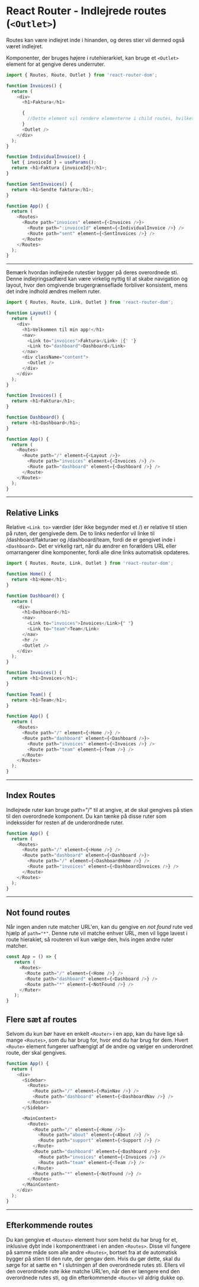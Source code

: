 # React Router - Indlejrede routes (`<Outlet>`)
Routes kan være indlejret inde i hinanden, og deres stier vil dermed også været indlejret. 

Komponenter, der bruges højere i rutehierarkiet, kan bruge et `<Outlet>` element for at gengive deres underruter.

```js
import { Routes, Route, Outlet } from 'react-router-dom';

function Invoices() {
  return (
    <div>
      <h1>Faktura</h1>

      {
        //Dette element vil rendere elementerne i child routes, hvilket i dette tilfælde vil være <SentInvoices> eller <IndividualInvoice>
      }
      <Outlet />
    </div>
  );
}

function IndividualInvoice() {
  let { invoiceId } = useParams();
  return <h1>Faktura {invoiceId}</h1>;
}

function SentInvoices() {
  return <h1>Sendte faktura</h1>;
}

function App() {
  return (
    <Routes>
      <Route path="invoices" element={<Invoices />}>
        <Route path=":invoiceId" element={<IndividualInvoice />} />
        <Route path="sent" element={<SentInvoices />} />
      </Route>
    </Routes>
  );
}
```
___
Bemærk hvordan indlejrede rutestier bygger på deres overordnede sti. Denne indlejringsadfærd kan være virkelig nyttig til at skabe navigation og layout, hvor den omgivende brugergrænseflade forbliver konsistent, mens det indre indhold ændres mellem ruter.
```js
import { Routes, Route, Link, Outlet } from 'react-router-dom';

function Layout() {
  return (
    <div>
      <h1>Velkommen til min app!</h1>
      <nav>
        <Link to="invoices">Faktura</Link> |{' '}
        <Link to="dashboard">Dashboard</Link>
      </nav>
      <div className="content">
        <Outlet />
      </div>
    </div>
  );
}

function Invoices() {
  return <h1>Faktura</h1>;
}

function Dashboard() {
  return <h1>Dashboard</h1>;
}

function App() {
  return (
    <Routes>
      <Route path="/" element={<Layout />}>
        <Route path="invoices" element={<Invoices />} />
        <Route path="dashboard" element={<Dashboard />} />
      </Route>
    </Routes>
  );
}
```
___
## Relative Links
Relative `<Link to>` værdier (der ikke begynder med et /) er relative til stien på ruten, der gengivede dem. De to links nedenfor vil linke til /dashboard/fakturaer og /dashboard/team, fordi de er gengivet inde i `<Dashboard>`. Det er virkelig rart, når du ændrer en forælders URL eller omarrangerer dine komponenter, fordi alle dine links automatisk opdateres.
```js
import { Routes, Route, Link, Outlet } from 'react-router-dom';

function Home() {
  return <h1>Home</h1>;
}

function Dashboard() {
  return (
    <div>
      <h1>Dashboard</h1>
      <nav>
        <Link to="invoices">Invoices</Link>{" "}
        <Link to="team">Team</Link>
      </nav>
      <hr />
      <Outlet />
    </div>
  );
}

function Invoices() {
  return <h1>Invoices</h1>;
}

function Team() {
  return <h1>Team</h1>;
}

function App() {
  return (
    <Routes>
      <Route path="/" element={<Home />} />
      <Route path="dashboard" element={<Dashboard />}>
        <Route path="invoices" element={<Invoices />} />
        <Route path="team" element={<Team />} />
      </Route>
    </Routes>
  );
}
```
___
## Index Routes
Indlejrede ruter kan bruge path="/" til at angive, at de skal gengives på stien til den overordnede komponent. Du kan tænke på disse ruter som indekssider for resten af de underordnede ruter.
```js
function App() {
  return (
    <Routes>
      <Route path="/" element={<Home />} />
      <Route path="dashboard" element={<Dashboard />}>
        <Route path="/" element={<DashboardHome />} />
        <Route path="invoices" element={<DashboardInvoices />} />
      </Route>
    </Routes>
  );
}
```
___
## Not found routes
Når ingen anden rute matcher URL'en, kan du gengive en *not found* rute ved hjælp af `path="*"`. Denne rute vil matche enhver URL, men vil ligge lavest i route hierakiet, så routeren vil kun vælge den, hvis ingen andre ruter matcher.
```js
const App = () => {
   return (
     <Routes>
       <Route path="/" element={<Home />} />
       <Route path="dashboard" element={<Dashboard />} />
       <Route path="*" element={<NotFound />} />
     </Ruter>
   );
}
```
## Flere sæt af routes
Selvom du kun bør have en enkelt `<Router>` i en app, kan du have lige så mange `<Routes>`, som du har brug for, hvor end du har brug for dem. Hvert `<Route>` element fungerer uafhængigt af de andre og vælger en underordnet route, der skal gengives.
```js
function App() {
  return (
    <div>
      <Sidebar>
        <Routes>
          <Route path="/" element={<MainNav />} />
          <Route path="dashboard" element={<DashboardNav />} />
        </Routes>
      </Sidebar>

      <MainContent>
        <Routes>
          <Route path="/" element={<Home />}>
            <Route path="about" element={<About />} />
            <Route path="support" element={<Support />} />
          </Route>
          <Route path="dashboard" element={<Dashboard />}>
            <Route path="invoices" element={<Invoices />} />
            <Route path="team" element={<Team />} />
          </Route>
          <Route path="*" element={<NotFound />} />
        </Routes>
      </MainContent>
    </div>
  );
}
```
___
## Efterkommende routes
Du kan gengive et `<Routes>` element hvor som helst du har brug for et, inklusive dybt inde i komponenttræet i en anden `<Routes>`. Disse vil fungere på samme måde som alle andre `<Routes>`, bortset fra at de automatisk bygger på stien til den rute, der gengav dem. Hvis du gør dette, skal du sørge for at sætte en * i slutningen af den overordnede rutes sti. Ellers vil den overordnede rute ikke matche URL'en, når den er længere end den overordnede rutes sti, og din efterkommende `<Route>` vil aldrig dukke op.
```js

```

